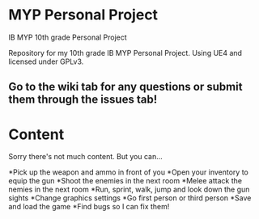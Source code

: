 # MYP Personal Project
IB MYP 10th grade Personal Project

Repository for my 10th grade IB MYP Personal Project. Using UE4 and licensed under GPLv3.

<h2>Go to the wiki tab for any questions or submit them through the issues tab!</h2>

<h1>Content</h1>
Sorry there's not much content. But you can...

*Pick up the weapon and ammo in front of you
*Open your inventory to equip the gun
*Shoot the enemies in the next room
*Melee attack the nemies in the next room
*Run, sprint, walk, jump and look down the gun sights
*Change graphics settings
*Go first person or third person
*Save and load the game
*Find bugs so I can fix them!

